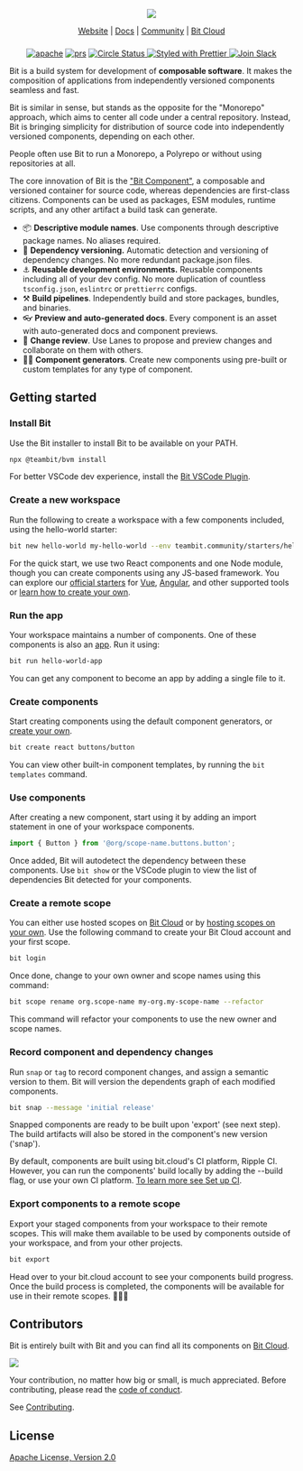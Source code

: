 <p align="center">
  <img src="http://static.bit.dev/bit-docs/readme-bit-logo.png"/>
</p>

<p align="center">
  <a href="https://bit.dev/">Website</a> |
  <a href="https://bit.dev/docs/">Docs</a> |
  <a href="https://bit.cloud/bitdev">Community</a> |
  <a href="https://bit.cloud/">Bit Cloud</a>
</p>

</p>

<h3 align="center">
</h3>

<p align="center">
  
<p align="center">
<a href="https://opensource.org/licenses/Apache-2.0"><img alt="apache" src="https://img.shields.io/badge/License-Apache%202.0-blue.svg"></a>
<a href="https://github.com/teambit/bit/blob/master/CONTRIBUTING.md"><img alt="prs" src="https://img.shields.io/badge/PRs-welcome-brightgreen.svg"></a>
<a href="https://circleci.com/gh/teambit/bit/tree/master"><img alt="Circle Status" src="https://circleci.com/gh/teambit/bit/tree/master.svg?style=shield">
<a href="https://github.com/prettier/prettier"><img alt ="Styled with Prettier" src="https://img.shields.io/badge/styled_with-prettier-ff69b4.svg">
<a href="https://join.slack.com/t/bit-dev-community/shared_invite/zt-1vq1vcxxu-CEVobR1p9BurmW8QnQFh1w" ><img alt="Join Slack" src="https://img.shields.io/badge/Slack-Join%20Bit%20Slack-blueviolet"/></a>

Bit is a build system for development of **composable software**. It makes the composition of applications from independently versioned components seamless and fast.

Bit is similar in sense, but stands as the opposite for the "Monorepo" approach, which aims to center all code under a central repository. Instead, Bit is bringing simplicity for distribution of source code into independently versioned components, depending on each other.

People often use Bit to run a Monorepo, a Polyrepo or without using repositories at all.

The core innovation of Bit is the ["Bit Component"](https://bit.dev/#component), a composable and versioned container for source code, whereas dependencies are first-class citizens. Components can be used as packages, ESM modules, runtime scripts, and any other artifact a build task can generate.

- 📦 **Descriptive module names**. Use components through descriptive package names. No aliases required.
- 🚀 **Dependency versioning.** Automatic detection and versioning of dependency changes. No more redundant package.json files.
- ⚓ **Reusable development environments.** Reusable components including all of your dev config. No more duplication of countless `tsconfig.json`, `eslintrc` or `prettierrc` configs.
- ⚒️ **Build pipelines**. Independently build and store packages, bundles, and binaries.
- 👓 **Preview and auto-generated docs**. Every component is an asset with auto-generated docs and component previews.
- 🛫 **Change review**. Use Lanes to propose and preview changes and collaborate on them with others.
- 🧑‍💻 **Component generators**. Create new components using pre-built or custom templates for any type of component.

## Getting started

### Install Bit

Use the Bit installer to install Bit to be available on your PATH.

```bash
npx @teambit/bvm install
```

For better VSCode dev experience, install the [Bit VSCode Plugin](https://marketplace.visualstudio.com/items?itemName=bit.vscode-bit).

### Create a new workspace

Run the following to create a workspace with a few components included, using the hello-world starter:

```bash
bit new hello-world my-hello-world --env teambit.community/starters/hello-world
```

For the quick start, we use two React components and one Node module, though you can create components using any JS-based framework. You can explore our [official starters](https://bit.dev/docs) for [Vue](https://bit.dev/docs/quick-start/hello-world-vue), [Angular](https://bit.dev/docs/quick-start/hello-world-angular), and other supported tools or [learn how to create your own](https://bit.dev/docs/node-env/set-up-your-env).

### Run the app

Your workspace maintains a number of components. One of these components is also an [app](https://bit.dev/reference/apps/application-types/). Run it using:

```bash
bit run hello-world-app
```

You can get any component to become an app by adding a single file to it.

### Create components

Start creating components using the default component generators, or [create your own](https://bit.dev/docs/node-env/generators).

```bash
bit create react buttons/button
```

You can view other built-in component templates, by running the `bit templates` command.

### Use components

After creating a new component, start using it by adding an import statement in one of your workspace components.

```ts
import { Button } from '@org/scope-name.buttons.button';
```

Once added, Bit will autodetect the dependency between these components. Use `bit show` or the VSCode plugin to view the list of dependencies Bit detected for your components.

### Create a remote scope

You can either use hosted scopes on [Bit Cloud](https://bit.cloud) or by [hosting scopes on your own](https://bit.dev/reference/scope/running-a-scope-server). Use the following command to create your Bit Cloud account and your first scope.

```bash
bit login
```

Once done, change to your own owner and scope names using this command:

```bash
bit scope rename org.scope-name my-org.my-scope-name --refactor
```

This command will refactor your components to use the new owner and scope names.

### Record component and dependency changes

Run `snap` or `tag` to record component changes, and assign a semantic version to them. Bit will version the dependents graph of each modified components.

```bash
bit snap --message 'initial release'
```

Snapped components are ready to be built upon 'export' (see next step). The build artifacts will also be stored in the component's new version ('snap').

By default, components are built using bit.cloud's CI platform, Ripple CI. However, you can run the components' build locally by adding the --build flag, or use your own CI platform. [To learn more see Set up CI](https://bit.dev/reference/git/automating-component-releases).

### Export components to a remote scope

Export your staged components from your workspace to their remote scopes. This will make them available to
be used by components outside of your workspace, and from your other projects.

```bash
bit export
```

Head over to your bit.cloud account to see your components build progress. Once the build process is completed, the components will be available for use in their remote scopes. 🎉🎉🎉

## Contributors

Bit is entirely built with Bit and you can find all its components on [Bit Cloud](https://bit.cloud/teambit/~scopes).

<a href="../../graphs/contributors"><img src="https://opencollective.com/bit/contributors.svg?width=890&button=false" /></a>

Your contribution, no matter how big or small, is much appreciated. Before contributing, please read the [code of conduct](CODE_OF_CONDUCT.md).

See [Contributing](CONTRIBUTING.md).

## License

[Apache License, Version 2.0](https://github.com/teambit/bit/blob/master/LICENSE)
